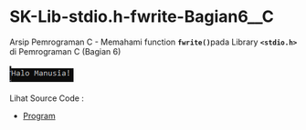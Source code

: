 # SK-Lib-stdio.h-fwrite-Bagian6__C
Arsip Pemrograman C - Memahami function <code><b>fwrite()</b></code>pada Library <code><b>&lt;stdio.h></b></code> di Pemrograman C (Bagian 6)<br><br>
<img src="https://github.com/RizkyKhapidsyah/SK-Lib-stdio.h-fwrite-Bagian6__C/blob/master/SK-Lib-stdio.h-fwrite-Bagian6__C/x64/result/001.PNG"><br><br>
Lihat Source Code : <br>
- <a href="https://github.com/RizkyKhapidsyah/SK-Lib-stdio.h-fwrite-Bagian6__C/blob/master/SK-Lib-stdio.h-fwrite-Bagian6__C/Source.c">Program</a>
